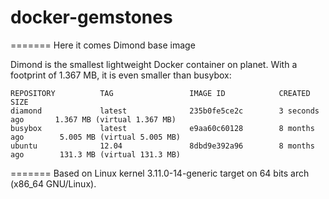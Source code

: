docker-gemstones
================


======= Here it comes Dimond base image

Dimond is the smallest lightweight Docker container on planet. With a footprint of 1.367 MB, it is even smaller than busybox:

    REPOSITORY          TAG                 IMAGE ID            CREATED             SIZE
    diamond             latest              235b0fe5ce2c        3 seconds ago       1.367 MB (virtual 1.367 MB)
    busybox             latest              e9aa60c60128        8 months ago        5.005 MB (virtual 5.005 MB)
    ubuntu              12.04               8dbd9e392a96        8 months ago        131.3 MB (virtual 131.3 MB)

======= Based on Linux kernel 3.11.0-14-generic target on 64 bits arch (x86_64 GNU/Linux).
